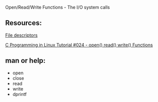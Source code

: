 Open/Read/Write Functions - The I/O system calls

## Resources:

[File descriptors](https://en.wikipedia.org/wiki/File_descriptor)

[C Programming in Linux Tutorial #024 - open() read() write() Functions](https://www.youtube.com/watch?v=e-srF6c3TJ8)

## man or help:

* open
* close
* read
* write
* dprintf
